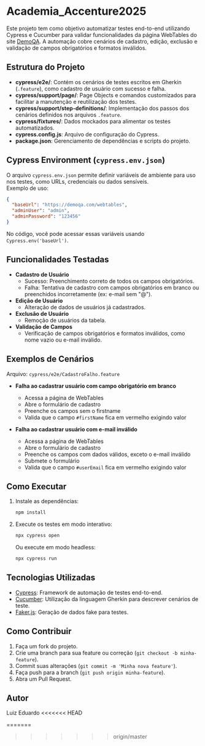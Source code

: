 # Academia_Accenture2025

Este projeto tem como objetivo automatizar testes end-to-end utilizando Cypress e Cucumber para validar funcionalidades da página WebTables do site [DemoQA](https://demoqa.com/webtables). A automação cobre cenários de cadastro, edição, exclusão e validação de campos obrigatórios e formatos inválidos.

## Estrutura do Projeto

- **cypress/e2e/**: Contém os cenários de testes escritos em Gherkin (`.feature`), como cadastro de usuário com sucesso e falha.
- **cypress/support/page/**: Page Objects e comandos customizados para facilitar a manutenção e reutilização dos testes.
- **cypress/support/step-definitions/**: Implementação dos passos dos cenários definidos nos arquivos `.feature`.
- **cypress/fixtures/**: Dados mockados para alimentar os testes automatizados.
- **cypress.config.js**: Arquivo de configuração do Cypress.
- **package.json**: Gerenciamento de dependências e scripts do projeto.

## Cypress Environment (`cypress.env.json`)

O arquivo `cypress.env.json` permite definir variáveis de ambiente para uso nos testes, como URLs, credenciais ou dados sensíveis.  
Exemplo de uso:

```json
{
  "baseUrl": "https://demoqa.com/webtables",
  "adminUser": "admin",
  "adminPassword": "123456"
}
```

No código, você pode acessar essas variáveis usando `Cypress.env('baseUrl')`.

## Funcionalidades Testadas

- **Cadastro de Usuário**
  - Sucesso: Preenchimento correto de todos os campos obrigatórios.
  - Falha: Tentativa de cadastro com campos obrigatórios em branco ou preenchidos incorretamente (ex: e-mail sem "@").
- **Edição de Usuário**
  - Alteração de dados de usuários já cadastrados.
- **Exclusão de Usuário**
  - Remoção de usuários da tabela.
- **Validação de Campos**
  - Verificação de campos obrigatórios e formatos inválidos, como nome vazio ou e-mail inválido.

## Exemplos de Cenários

Arquivo: `cypress/e2e/CadastroFalho.feature`

- **Falha ao cadastrar usuário com campo obrigatório em branco**
  - Acessa a página de WebTables
  - Abre o formulário de cadastro
  - Preenche os campos sem o firstname
  - Valida que o campo `#firstName` fica em vermelho exigindo valor

- **Falha ao cadastrar usuário com e-mail inválido**
  - Acessa a página de WebTables
  - Abre o formulário de cadastro
  - Preenche os campos com dados válidos, exceto o e-mail inválido
  - Submete o formulário
  - Valida que o campo `#userEmail` fica em vermelho exigindo valor

## Como Executar

1. Instale as dependências:
   ```sh
   npm install
   ```

2. Execute os testes em modo interativo:
   ```sh
   npx cypress open
   ```
   Ou execute em modo headless:
   ```sh
   npx cypress run
   ```

## Tecnologias Utilizadas

- [Cypress](https://www.cypress.io/): Framework de automação de testes end-to-end.
- [Cucumber](https://cucumber.io/): Utilização da linguagem Gherkin para descrever cenários de teste.
- [Faker.js](https://fakerjs.dev/): Geração de dados fake para testes.

## Como Contribuir

1. Faça um fork do projeto.
2. Crie uma branch para sua feature ou correção (`git checkout -b minha-feature`).
3. Commit suas alterações (`git commit -m 'Minha nova feature'`).
4. Faça push para a branch (`git push origin minha-feature`).
5. Abra um Pull Request.

## Autor

Luiz Eduardo
<<<<<<< HEAD

=======
>>>>>>> origin/master
